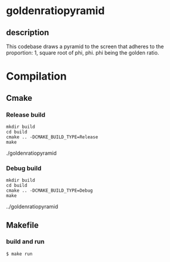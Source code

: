 # goldenratiopyramid
## description
This codebase draws a pyramid to the screen that adheres to the proportion: 1, square root of phi, phi. phi being the golden ratio.
# Compilation
## Cmake
### Release build
	mkdir build
	cd build
	cmake .. -DCMAKE_BUILD_TYPE=Release
 	make
  ./goldenratiopyramid
### Debug build
	mkdir build
	cd build
	cmake .. -DCMAKE_BUILD_TYPE=Debug
 	make
  ../goldenratiopyramid
## Makefile
### build and run
	$ make run 

